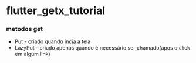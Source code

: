 # flutter_getx_tutorial

### metodos get

- Put - criado quando incia a tela
- LazyPut  -  criado apenas quando é necessário ser chamado(apos o click em algum link)
